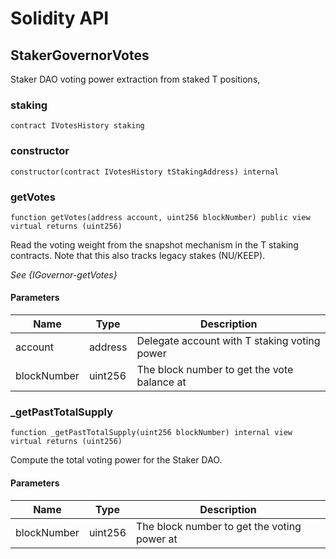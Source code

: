 # Solidity API

## StakerGovernorVotes

Staker DAO voting power extraction from staked T positions,

### staking

```solidity
contract IVotesHistory staking
```

### constructor

```solidity
constructor(contract IVotesHistory tStakingAddress) internal
```

### getVotes

```solidity
function getVotes(address account, uint256 blockNumber) public view virtual returns (uint256)
```

Read the voting weight from the snapshot mechanism in the T
        staking contracts. Note that this also tracks legacy stakes
        (NU/KEEP).

_See {IGovernor-getVotes}_

#### Parameters

| Name | Type | Description |
| ---- | ---- | ----------- |
| account | address | Delegate account with T staking voting power |
| blockNumber | uint256 | The block number to get the vote balance at |

### _getPastTotalSupply

```solidity
function _getPastTotalSupply(uint256 blockNumber) internal view virtual returns (uint256)
```

Compute the total voting power for the Staker DAO.

#### Parameters

| Name | Type | Description |
| ---- | ---- | ----------- |
| blockNumber | uint256 | The block number to get the voting power at |

